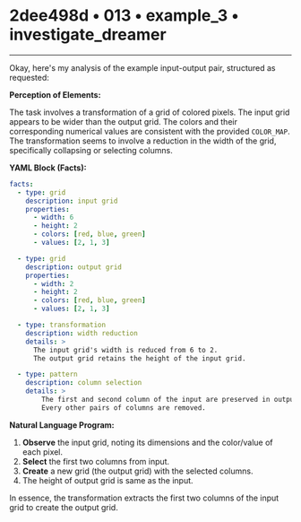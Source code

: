 # 2dee498d • 013 • example_3 • investigate_dreamer

---
Okay, here's my analysis of the example input-output pair, structured as requested:

**Perception of Elements:**

The task involves a transformation of a grid of colored pixels. The input grid appears to be wider than the output grid. The colors and their corresponding numerical values are consistent with the provided `COLOR_MAP`. The transformation seems to involve a reduction in the width of the grid, specifically collapsing or selecting columns.

**YAML Block (Facts):**



```yaml
facts:
  - type: grid
    description: input grid
    properties:
      - width: 6
      - height: 2
      - colors: [red, blue, green]
      - values: [2, 1, 3]

  - type: grid
    description: output grid
    properties:
      - width: 2
      - height: 2
      - colors: [red, blue, green]
      - values: [2, 1, 3]

  - type: transformation
    description: width reduction
    details: >
      The input grid's width is reduced from 6 to 2.
      The output grid retains the height of the input grid.

  - type: pattern
    description: column selection
    details: >
        The first and second column of the input are preserved in output.
        Every other pairs of columns are removed.

```



**Natural Language Program:**

1.  **Observe** the input grid, noting its dimensions and the color/value of each pixel.
2.  **Select** the first two columns from input.
3.  **Create** a new grid (the output grid) with the selected columns.
4. The height of output grid is same as the input.

In essence, the transformation extracts the first two columns of the input grid to create the output grid.

